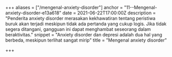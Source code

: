 +++
aliases = ["/mengenal-anxiety-disorder"]
anchor = "11--Mengenal-anxiety-disorder-e13a618"
date = 2021-06-22T17:00:00Z
description = "Penderita anxiety disorder merasakan kekhawatiran tentang peristiwa buruk akan terjadi meskipun tidak ada pertanda yang cukup logis. Jika tidak segera ditangani, gangguan ini dapat menghambat seseorang dalam beraktivitas."
snippet = "Anxiety disorder dan depresi adalah dua hal yang berbeda, meskipun terlihat sangat mirip"
title = "Mengenal anxiety disorder"

+++
